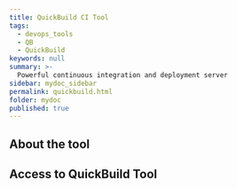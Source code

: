 ```yaml
---
title: QuickBuild CI Tool
tags:
  - devops_tools
  - QB
  - QuickBuild
keywords: null
summary: >-
  Powerful continuous integration and deployment server
sidebar: mydoc_sidebar
permalink: quickbuild.html
folder: mydoc
published: true
---
```


## About the tool

## Access to QuickBuild Tool
